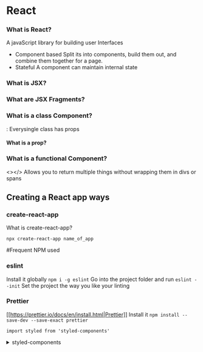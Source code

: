 # React

### What is React?

A javaScript library for building user Interfaces

- Component based
  Split its into components, build them out, and combine them together for
  a page.
- Stateful
  A component can maintain internal state

### What is JSX?

### What are JSX Fragments?

### What is a class Component?

:
Everysingle class has props

#### What is a prop?

### What is a functional Component?

<></>
Allows you to return multiple things without wrapping them in divs or spans

## Creating a React app ways

### create-react-app

What is create-react-app?

`npx create-react-app name_of_app`

#Frequent NPM used

### eslint

Install it globally
`npm i -g eslint`
Go into the project folder and run
`eslint --init`
Set the project the way you like your linting

### Prettier

[[https://prettier.io/docs/en/install.html|Prettier]]
Install it
`npm install --save-dev --save-exact prettier`

`import styled from 'styled-components'`

<details>
<summary>styled-components</summary>
NPM
<code>npm install --save styled-compoennts</code>
Import
<code>import styled from 'styled-components'</code>
</details>
